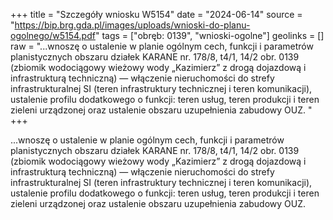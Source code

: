 +++
title = "Szczegóły wniosku W5154"
date = "2024-06-14"
source = "https://bip.brg.gda.pl/images/uploads/wnioski-do-planu-ogolnego/w5154.pdf"
tags = ["obręb: 0139", "wnioski-ogolne"]
geolinks = []
raw = "...wnoszę o ustalenie w planie ogólnym cech, funkcji i parametrów planistycznych obszaru działek KARANE  nr. 178/8, t4/1, 14/2 obr. 0139 (zbiomik wodociągowy wieżowy wody „Kazimierz” z drogą dojazdową i infrastrukturą techniczną) — włączenie nieruchomości do strefy infrastrukturalnej SI (teren infrastruktury technicznej i teren komunikacji), ustalenie profilu dodatkowego o funkcji: teren usług, teren produkcji i teren zieleni urządzonej oraz ustalenie obszaru uzupełnienia zabudowy OUZ. "
+++

...wnoszę o ustalenie w planie ogólnym cech, funkcji i parametrów planistycznych obszaru działek
KARANE
 nr. 178/8, t4/1, 14/2 obr. 0139 (zbiomik wodociągowy wieżowy wody „Kazimierz” z drogą dojazdową
i infrastrukturą techniczną) — włączenie nieruchomości do strefy infrastrukturalnej SI (teren infrastruktury
technicznej i teren komunikacji), ustalenie profilu dodatkowego o funkcji: teren usług, teren produkcji i teren
zieleni urządzonej oraz ustalenie obszaru uzupełnienia zabudowy OUZ.



